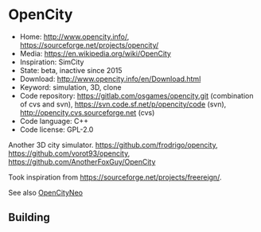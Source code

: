 # OpenCity

- Home: http://www.opencity.info/, https://sourceforge.net/projects/opencity/
- Media: https://en.wikipedia.org/wiki/OpenCity
- Inspiration: SimCity
- State: beta, inactive since 2015
- Download: http://www.opencity.info/en/Download.html
- Keyword: simulation, 3D, clone
- Code repository: https://gitlab.com/osgames/opencity.git (combination of cvs and svn), https://svn.code.sf.net/p/opencity/code (svn), http://opencity.cvs.sourceforge.net (cvs)
- Code language: C++
- Code license: GPL-2.0

Another 3D city simulator.
https://github.com/frodrigo/opencity, https://github.com/vorot93/opencity, https://github.com/AnotherFoxGuy/OpenCity

Took inspiration from https://sourceforge.net/projects/freereign/.

See also [OpenCityNeo](https://github.com/icecoolinux/opencityneo)

## Building
